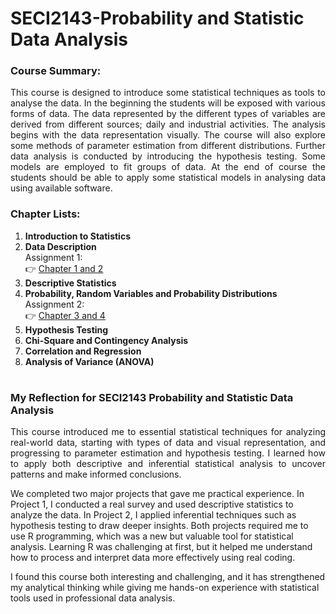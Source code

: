 # SECI2143-Probability and Statistic Data Analysis

### Course Summary:

<p align="justify"> This course is designed to introduce some statistical techniques as tools to analyse the
data. In the beginning the students will be exposed with various forms of data. The data
represented by the different types of variables are derived from different sources; daily
and industrial activities. The analysis begins with the data representation visually. The
course will also explore some methods of parameter estimation from different
distributions. Further data analysis is conducted by introducing the hypothesis testing.
Some models are employed to fit groups of data. At the end of course the students should
be able to apply some statistical models in analysing data using available software. </p>

### Chapter Lists:
1.	<b>Introduction to Statistics</b>
2.	<b>Data Description</b> </br>
     Assignment 1: </br>
    👉 [Chapter 1 and 2](https://github.com/arul1001/SECI2143-Probability-and-Statistic-Data-Analysis/blob/e960923fe4632a378dbe21d30678f63672738836/SEC12143%20ASSIGNMENT_1.pdf) </br>
3.	<b>Descriptive Statistics</b>
4.	<b>Probability, Random Variables and Probability Distributions</b>
     Assignment 2: </br>
    👉 [Chapter 3 and 4](https://github.com/arul1001/SECI2143-Probability-and-Statistic-Data-Analysis/blob/e960923fe4632a378dbe21d30678f63672738836/SECI2143-PSDA-Assignment2_Arulmurugan.pdf) </br>
5.	<b>Hypothesis Testing</b>
6.	<b>Chi-Square and Contingency Analysis</b>
7.	<b>Correlation and Regression</b>
8.	<b>Analysis of Variance (ANOVA)</b>

#

### My Reflection for SECI2143 Probability and Statistic Data Analysis

<p align="justify"> This course introduced me to essential statistical techniques for analyzing real-world data, starting with types of data and visual representation, and progressing to parameter estimation and hypothesis testing. I learned how to apply both descriptive and inferential statistical analysis to uncover patterns and make informed conclusions.

We completed two major projects that gave me practical experience. In Project 1, I conducted a real survey and used descriptive statistics to analyze the data. In Project 2, I applied inferential techniques such as hypothesis testing to draw deeper insights. Both projects required me to use R programming, which was a new but valuable tool for statistical analysis. Learning R was challenging at first, but it helped me understand how to process and interpret data more effectively using real coding.

I found this course both interesting and challenging, and it has strengthened my analytical thinking while giving me hands-on experience with statistical tools used in professional data analysis.
   </p>




#
